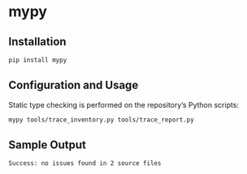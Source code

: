 # mypy

## Installation
```bash
pip install mypy
```

## Configuration and Usage
Static type checking is performed on the repository’s Python scripts:
```bash
mypy tools/trace_inventory.py tools/trace_report.py
```

## Sample Output
```
Success: no issues found in 2 source files
```
